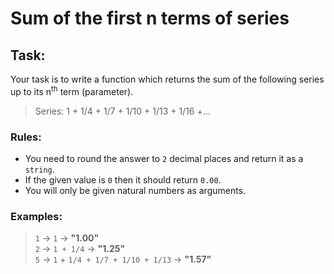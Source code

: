 # Sum of the first n terms of series
## Task:
Your task is to write a function which returns the sum of the following series
up to its n<sup>th</sup> term (parameter).

> Series: 1 + 1/4 + 1/7 + 1/10 + 1/13 + 1/16 +...

### Rules:
* You need to round the answer to `2` decimal places and return it as a
`string`.
* If the given value is `0` then it should return `0.00`.
* You will only be given natural numbers as arguments.

### Examples:
> `1` → `1` → **"1.00"**<br> 
> `2` → `1 + 1/4` → **"1.25"**<br>
> `5` → `1` + `1/4 + 1/7 + 1/10 + 1/13` → **"1.57"**
